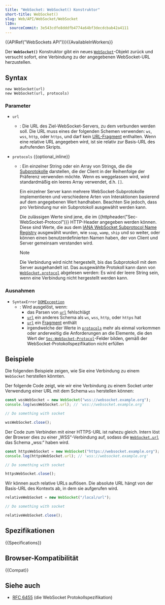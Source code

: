 ```yaml
---
title: "WebSocket: WebSocket() Konstruktor"
short-title: WebSocket()
slug: Web/API/WebSocket/WebSocket
l10n:
  sourceCommit: 3e543cdfe8dddfb4774a64bf3decdcbab42a4111
---
```


{{APIRef("WebSockets API")}}{{AvailableInWorkers}}

Der **`WebSocket()`** Konstruktor gibt ein neues [`WebSocket`](/de/docs/Web/API/WebSocket)-Objekt zurück und versucht sofort, eine Verbindung zu der angegebenen WebSocket-URL herzustellen.

## Syntax

```js-nolint
new WebSocket(url)
new WebSocket(url, protocols)
```

### Parameter

- `url`

  - : Die URL des Ziel-WebSocket-Servers, zu dem verbunden werden soll.
    Die URL muss eines der folgenden Schemen verwenden: `ws`, `wss`, `http`, oder `https`, und darf kein [URL-Fragment](/de/docs/Web/URI/Reference/Fragment) enthalten.
    Wenn eine relative URL angegeben wird, ist sie relativ zur Basis-URL des aufrufenden Skripts.

- `protocols` {{optional_inline}}

  - : Ein einzelner String oder ein Array von Strings, die die [Subprotokolle](/de/docs/Web/API/WebSockets_API/Writing_WebSocket_servers#subprotocols) darstellen, die der Client in der Reihenfolge der Präferenz verwenden möchte.
    Wenn es weggelassen wird, wird standardmäßig ein leeres Array verwendet, d.h. `[]`.

    Ein einzelner Server kann mehrere WebSocket-Subprotokolle implementieren und verschiedene Arten von Interaktionen basierend auf dem angegebenen Wert handhaben.
    Beachten Sie jedoch, dass pro Verbindung nur ein Subprotokoll ausgewählt werden kann.

    Die zulässigen Werte sind jene, die im {{httpheader("Sec-WebSocket-Protocol")}} HTTP-Header angegeben werden können.
    Diese sind Werte, die aus dem [IANA WebSocket Subprotocol Name Registry](https://www.iana.org/assignments/websocket/websocket.xml#subprotocol-name) ausgewählt wurden, wie `soap`, `wamp`, `ship` und so weiter, oder können einen benutzerdefinierten Namen haben, der von Client und Server gemeinsam verstanden wird.

    > [!NOTE]
    > Die Verbindung wird nicht hergestellt, bis das Subprotokoll mit dem Server ausgehandelt ist.
    > Das ausgewählte Protokoll kann dann von [`WebSocket.protocol`](/de/docs/Web/API/WebSocket/protocol) abgelesen werden: Es wird der leere String sein, wenn eine Verbindung nicht hergestellt werden kann.

### Ausnahmen

- `SyntaxError` [`DOMException`](/de/docs/Web/API/DOMException)
  - : Wird ausgelöst, wenn:
    - das Parsen von [`url`](#url) fehlschlägt
    - [`url`](#url) ein anderes Schema als `ws`, `wss`, `http`, oder `https` hat
    - [`url`](#url) ein [Fragment](/de/docs/Web/URI/Reference/Fragment) enthält
    - irgendwelche der Werte in [`protocols`](#protocols) mehr als einmal vorkommen oder anderweitig die Anforderungen an die Elemente, die den Wert der [`Sec-WebSocket-Protocol`](/de/docs/Web/HTTP/Guides/Protocol_upgrade_mechanism#sec-websocket-protocol)-Felder bilden, gemäß der WebSocket-Protokollspezifikation nicht erfüllen

## Beispiele

Die folgenden Beispiele zeigen, wie Sie eine Verbindung zu einem `WebSocket` herstellen könnten.

Der folgende Code zeigt, wie wir eine Verbindung zu einem Socket unter Verwendung einer URL mit dem Schema `wss` herstellen können:

```js
const wssWebSocket = new WebSocket("wss://websocket.example.org");
console.log(wssWebSocket.url); // 'wss://websocket.example.org'

// Do something with socket

wssWebSocket.close();
```

Der Code zum Verbinden mit einer HTTPS-URL ist nahezu gleich.
Intern löst der Browser dies zu einer „WSS“-Verbindung auf, sodass die [`WebSocket.url`](/de/docs/Web/API/WebSocket/url) das Schema „wss:“ haben wird.

```js
const httpsWebSocket = new WebSocket("https://websocket.example.org");
console.log(httpsWebSocket.url); // 'wss://websocket.example.org'

// Do something with socket

httpsWebSocket.close();
```

Wir können auch relative URLs auflösen.
Die absolute URL hängt von der Basis-URL des Kontexts ab, in dem sie aufgerufen wird.

```js
relativeWebSocket = new WebSocket("/local/url");

// Do something with socket

relativeWebSocket.close();
```

## Spezifikationen

{{Specifications}}

## Browser-Kompatibilität

{{Compat}}

## Siehe auch

- [RFC 6455](https://www.rfc-editor.org/rfc/rfc6455.html) (die WebSocket Protokollspezifikation)
